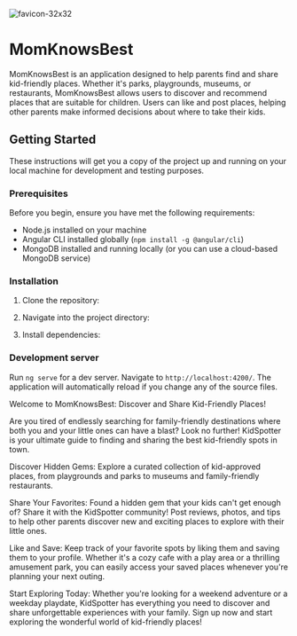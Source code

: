 
![favicon-32x32](https://github.com/JaklinJ/Mom-Knows-Best/assets/122488493/eb09db26-f4d4-4237-83f3-909f46b02701)


# MomKnowsBest

MomKnowsBest is an application designed to help parents find and share kid-friendly places. Whether it's parks, playgrounds, museums, or restaurants, MomKnowsBest allows users to discover and recommend places that are suitable for children. Users can like and post places, helping other parents make informed decisions about where to take their kids.

## Getting Started

These instructions will get you a copy of the project up and running on your local machine for development and testing purposes.

### Prerequisites

Before you begin, ensure you have met the following requirements:

- Node.js installed on your machine
- Angular CLI installed globally (`npm install -g @angular/cli`)
- MongoDB installed and running locally (or you can use a cloud-based MongoDB service)

### Installation

1. Clone the repository:


2. Navigate into the project directory:


3. Install dependencies:


### Development server

Run `ng serve` for a dev server. Navigate to `http://localhost:4200/`. The application will automatically reload if you change any of the source files.

Welcome to MomKnowsBest: Discover and Share Kid-Friendly Places!

Are you tired of endlessly searching for family-friendly destinations where both you and your little ones can have a blast? Look no further! KidSpotter is your ultimate guide to finding and sharing the best kid-friendly spots in town.

Discover Hidden Gems: Explore a curated collection of kid-approved places, from playgrounds and parks to museums and family-friendly restaurants. 

Share Your Favorites: Found a hidden gem that your kids can't get enough of? Share it with the KidSpotter community! Post reviews, photos, and tips to help other parents discover new and exciting places to explore with their little ones.

Like and Save: Keep track of your favorite spots by liking them and saving them to your profile. Whether it's a cozy cafe with a play area or a thrilling amusement park, you can easily access your saved places whenever you're planning your next outing.


Start Exploring Today: Whether you're looking for a weekend adventure or a weekday playdate, KidSpotter has everything you need to discover and share unforgettable experiences with your family. Sign up now and start exploring the wonderful world of kid-friendly places!
